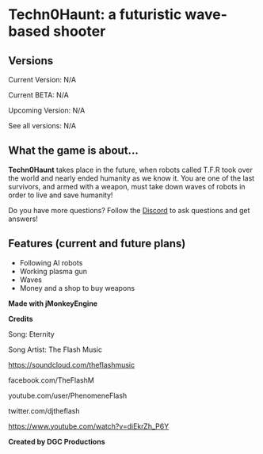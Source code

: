 # **Techn0Haunt: a futuristic wave-based shooter**

## **Versions**
Current Version: N/A

Current BETA: N/A

Upcoming Version: N/A

See all versions: N/A

## **What the game is about...**

**Techn0Haunt** takes place in the future, when robots called T.F.R took over the world and nearly ended humanity as we know it. You are one of the last survivors, and armed with a weapon, must take down waves of robots in order to live and save humanity!

Do you have more questions? Follow the [Discord](https://discord.gg/JvyF9Pq) to ask questions and get answers!

## **Features (current and future plans)**
- Following AI robots
- Working plasma gun
- Waves
- Money and a shop to buy weapons
 
 **Made with jMonkeyEngine**
 
 **Credits**
 
Song: Eternity

Song Artist: The Flash Music 

https://soundcloud.com/theflashmusic

facebook.com/TheFlashM

youtube.com/user/PhenomeneFlash

twitter.com/djtheflash

https://www.youtube.com/watch?v=diEkrZh_P6Y

 
 **Created by DGC Productions** 

